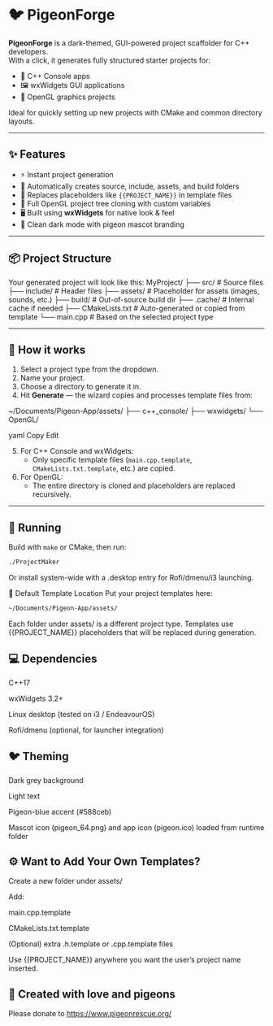 # 🐦 PigeonForge

**PigeonForge** is a dark-themed, GUI-powered project scaffolder for C++ developers.  
With a click, it generates fully structured starter projects for:

- 🧱 C++ Console apps  
- 🖼️ wxWidgets GUI applications  
- 🔺 OpenGL graphics projects  

Ideal for quickly setting up new projects with CMake and common directory layouts.

---

## ✨ Features

- ⚡ Instant project generation
- 📁 Automatically creates source, include, assets, and build folders
- 📜 Replaces placeholders like `{{PROJECT_NAME}}` in template files
- 📂 Full OpenGL project tree cloning with custom variables
- 🖥️ Built using **wxWidgets** for native look & feel
- 🎨 Clean dark mode with pigeon mascot branding

---

## 📦 Project Structure

Your generated project will look like this: 
MyProject/ ├── src/ # Source files ├── include/ # Header files ├── assets/ # Placeholder for assets (images, sounds, etc.) ├── build/ # Out-of-source build dir ├── .cache/ # Internal cache if needed ├── CMakeLists.txt # Auto-generated or copied from template └── main.cpp # Based on the selected project type

---

## 🧠 How it works

1. Select a project type from the dropdown.
2. Name your project.
3. Choose a directory to generate it in.
4. Hit **Generate** — the wizard copies and processes template files from:

~/Documents/Pigeon-App/assets/ ├── c++_console/ ├── wxwidgets/ └── OpenGL/

yaml
Copy
Edit

5. For C++ Console and wxWidgets:
   - Only specific template files (`main.cpp.template`, `CMakeLists.txt.template`, etc.) are copied.
6. For OpenGL:
   - The entire directory is cloned and placeholders are replaced recursively.

---

## 🧪 Running

Build with `make` or CMake, then run:

```bash
./ProjectMaker
```
Or install system-wide with a .desktop entry for Rofi/dmenu/i3 launching.

📍 Default Template Location
Put your project templates here:

```bash
~/Documents/Pigeon-App/assets/
```
Each folder under assets/ is a different project type. Templates use {{PROJECT_NAME}} placeholders that will be replaced during generation.

## 💻 Dependencies
C++17

wxWidgets 3.2+

Linux desktop (tested on i3 / EndeavourOS)

Rofi/dmenu (optional, for launcher integration)

## 🐦 Theming
Dark grey background

Light text

Pigeon-blue accent (#588ceb)

Mascot icon (pigeon_64.png) and app icon (pigeon.ico) loaded from runtime folder

## ⚙️ Want to Add Your Own Templates?
Create a new folder under assets/

Add:

main.cpp.template

CMakeLists.txt.template

(Optional) extra .h.template or .cpp.template files

Use {{PROJECT_NAME}} anywhere you want the user’s project name inserted.

## 🤍 Created with love and pigeons 
Please donate to https://www.pigeonrescue.org/ 
